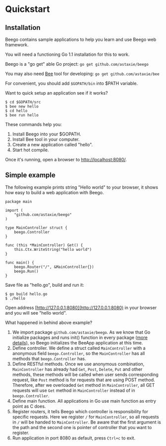 # Quickstart

## Installation

Beego contains sample applications to help you learn and use Beego web framework.

You will need a functioning Go 1.1 installation for this to work.

Beego is a "go get" able Go project: `go get github.com/astaxie/beego`

You may also need [Bee](/docs/Reference_BeeTool) tool for developing: `go get github.com/astaxie/bee`

For convenient, you should add `$GOPATH/bin` into $PATH variable.

Want to quick setup an application see if it works?

	$ cd $GOPATH/src
	$ bee new hello
	$ cd hello
	$ bee run hello

These commands help you:

1. Install Beego into your $GOPATH.
2. Install Bee tool in your computer.
3. Create a new application called "hello".
4. Start hot compile.

Once it's running, open a browser to [http://localhost:8080/](http://localhost:8080/).

## Simple example

The following example prints string "Hello world" to your browser, it shows how easy to build a web application with Beego.

	package main
	
	import (
		"github.com/astaxie/beego"
	)
	
	type MainController struct {
		beego.Controller
	}
	
	func (this *MainController) Get() {
		this.Ctx.WriteString("hello world")
	}
	
	func main() {
		beego.Router("/", &MainController{})
		beego.Run()
	}

Save file as "hello.go", build and run it:

	$ go build hello.go
	$ ./hello

Open address [http://127.0.0.1:8080](http://127.0.0.1:8080) in your browser and you will see "hello world".

What happened in behind above example?

1. We import package `github.com/astaxie/beego`. As we know that Go initialize packages and runs init() function in every package ([more details](https://github.com/Unknwon/build-web-application-with-golang_EN/blob/master/eBook/02.3.md#main-function-and-init-function)), so Beego initializes the BeeApp application at this time.
2. Define controller. We define a struct called `MainController` with a anonymous field `beego.Controller`, so the `MainController` has all methods that `beego.Controller` has.
3. Define RESTful methods. Once we use anonymous combination, `MainController` has already had `Get`, `Post`, `Delete`, `Put` and other methods, these methods will be called when user sends corresponding request, like `Post` method is for requests that are using POST method. Therefore, after we overloaded `Get` method in `MainController`, all GET requests will use `Get` method in `MainController` instead of in `beego.Controller`.
4. Define main function. All applications in Go use main function as entry point as C does.
5. Register routers, it tells Beego which controller is responsibility for specific requests. Here we register `/` for `MainController`, so all requests in `/` will be handed to `MainController`. Be aware that the first argument is the path and the second one is pointer of controller that you want to register.
6. Run application in port 8080 as default, press `Ctrl+c` to exit.
